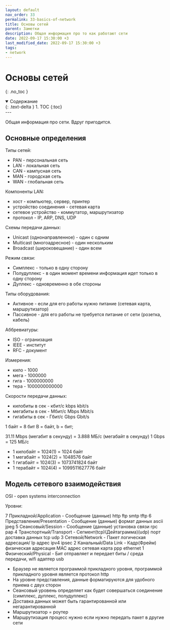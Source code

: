 ```yaml
---
layout: default
nav_order: 33
permalink: 33-basics-of-network
title: Основы сетей
parent: Заметки
description: Общая информация про то как работают сети
date: 2022-09-17 15:30:00 +3
last_modified_date: 2022-09-17 15:30:00 +3
tags:
- network
---
```


# Основы сетей
{: .no_toc }

<details open markdown="block">
  <summary>
    Содержание
  </summary>
  {: .text-delta }
1. TOC
{:toc}
</details>
---

Общая информация про сети. Вдруг пригодится.

## Основные определения

Типы сетей:

- PAN - персональная сеть
- LAN - локальная сеть
- CAN - кампусная сеть
- MAN - городская сеть
- WAN - глобальная сеть

Компоненты LAN:

- хост - компьютер, сервер, принтер
- устройство соединения - сетевая карта
- сетевое устройство - коммутатор, маршрутизатор
- протокол - IP, ARP, DNS, UDP

Схемы передачи данных:

- Unicast (однонаправленное) - один с одним
- Muiticast (многоадресное) - один нескольким
- Broadcast (широковещание) - один всем

Режим связи: 

- Симплекс - только в одну сторону
- Полудуплекс - в один момент времени информация идет только в одну сторону
- Дуплекс - одновременно в обе стороны

Типы оборудования:

- Активное - если для его работы нужно питание (сетевая карта, маршрутизатор)
- Пассивное - для его работы не требуется питание от сети (розетка, кабель)

Аббревиатуры:

- ISO - огранизация
- IEEE - институт
- RFC - документ

Измерения:

- кило - 1000
- мега - 1000000
- гига - 1000000000
- тера - 1000000000000

Скорости передачи данных:

- килобиты в сек - кбит/с kbps kbit/s
- мегабиты в сек - Мбит/с Mbps Mbit/s
- гигабиты в сек - Гбит/с Gbps Gbit/s

1 байт = 8 бит
B = байт, b = бит;

31.11 Mbps (мегабит в секунду) = 3.888 МБ/с (мегабайт в секунду)
1 Gbps = 125 MБ/с

- 1 килобайт = 1024(1) = 1024 байт
- 1 мегабайт = 1024(2) = 1048576 байт
- 1 гигабайт = 1024(3) = 1073741824 байт
- 1 терабайт = 1024(4) = 1099511627776 байт

## Модель сетевого взаимодействия

OSI - open systems interconnection

Уровни:

7 Прикладной/Application - Сообщение (данные) http ftp smtp tftp
6 Представления/Presentation - Сообщение (данные) формат данных ascii jpeg
5 Сеансовый/Session - Сообщение (данные) установка связи rpc pap
4 Транспортный/Transport - Сегмент(tcp)(Дейтаграмма)(udp) порт доставка данных tcp udp
3 Сетевой/Network - Пакет логическая адресация/ Ip адрес ipv4 ipsec
2 Канальный/Data Link - Кадр(Фрейм) физическая адресация MAC адрес сетевая карта ppp ethernet
1 Физический/Physical - Бит отправляет и передает биты / среда передачи, wifi адаптер usb

- Браузер не является программой прикладного уровня, программой прикладного уровня является протокол http
- На уровне представления, данные форматируются для удобного приема с двух сторон
- Сеансовый уровень определяет как будет совершаться соединение (симплекс, дуплекс, полудуплекс)
- Доставка данных может быть гарантированной или негарантированной
- Маршрутизатор = роутер
- Маршрутизация процесс нужно если нужно передать пакет в другие сети









